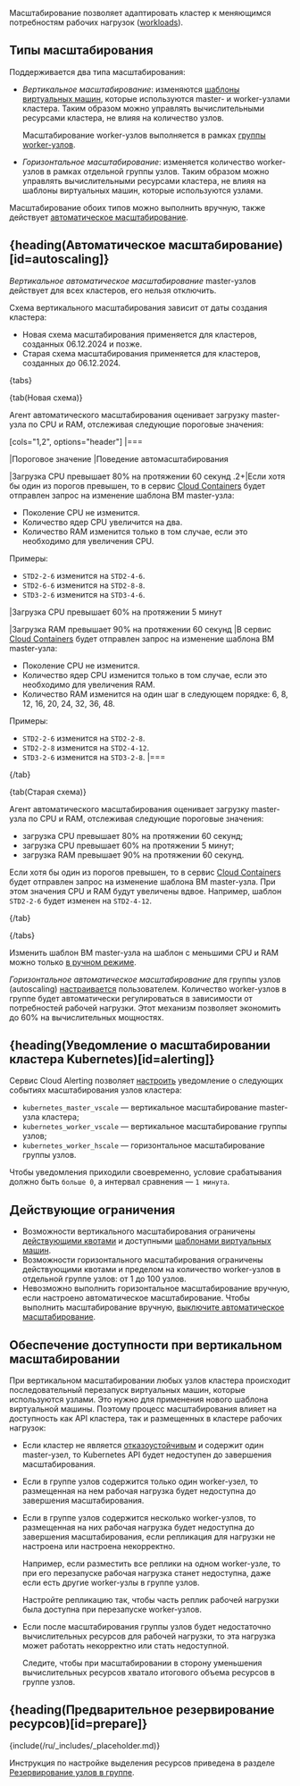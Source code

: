 Масштабирование позволяет адаптировать кластер к меняющимся потребностям рабочих нагрузок ([workloads](https://kubernetes.io/docs/concepts/workloads/)).

## Типы масштабирования

Поддерживается два типа масштабирования:

- _Вертикальное масштабирование_: изменяются [шаблоны виртуальных машин](../flavors), которые используются master- и worker-узлами кластера. Таким образом можно управлять вычислительными ресурсами кластера, не влияя на количество узлов.

  Масштабирование worker-узлов выполняется в рамках [группы worker-узлов](../architecture#cluster_topology).

- _Горизонтальное масштабирование_: изменяется количество worker-узлов в рамках отдельной группы узлов. Таким образом можно управлять вычислительными ресурсами кластера, не влияя на шаблоны виртуальных машин, которые используются узлами.

Масштабирование обоих типов можно выполнить вручную, также действует [автоматическое масштабирование](#autoscaling).

## {heading(Автоматическое масштабирование)[id=autoscaling]}

_Вертикальное автоматическое масштабирование_ master-узлов действует для всех кластеров, его нельзя отключить.

Схема вертикального масштабирования зависит от даты создания кластера:

- Новая схема масштабирования применяется для кластеров, созданных 06.12.2024 и позже.
- Старая схема масштабирования применяется для кластеров, созданных до 06.12.2024.

{tabs}

{tab(Новая схема)}

Агент автоматического масштабирования оценивает загрузку master-узла по CPU и RAM, отслеживая следующие пороговые значения:

[cols="1,2", options="header"]
|===

|Пороговое значение
|Поведение автомасштабирования

|Загрузка CPU превышает 80% на протяжении 60 секунд
.2+|Если хотя бы один из порогов превышен, то в сервис [Cloud Containers](/ru/kubernetes/k8s) будет отправлен запрос на изменение шаблона ВМ master-узла:

- Поколение CPU не изменится.
- Количество ядер CPU увеличится на два.
- Количество RAM изменится только в том случае, если это необходимо для увеличения CPU.

Примеры:

- `STD2-2-6` изменится на `STD2-4-6`.
- `STD2-6-6` изменится на `STD2-8-8`.
- `STD3-2-6` изменится на `STD3-4-6`.

|Загрузка CPU превышает 60% на протяжении 5 минут

|Загрузка RAM превышает 90% на протяжении 60 секунд
|В сервис [Cloud Containers](/ru/kubernetes/k8s) будет отправлен запрос на изменение шаблона ВМ master-узла:

- Поколение CPU не изменится.
- Количество ядер CPU изменится только в том случае, если это необходимо для увеличения RAM.
- Количество RAM изменится на один шаг в следующем порядке: 6, 8, 12, 16, 20, 24, 32, 36, 48.

Примеры:

- `STD2-2-6` изменится на `STD2-2-8`.
- `STD2-2-8` изменится на `STD2-4-12`.
- `STD3-2-6` изменится на `STD3-2-8`.
|===

{/tab}

{tab(Старая схема)}

Агент автоматического масштабирования оценивает загрузку master-узла по CPU и RAM, отслеживая следующие пороговые значения:

- загрузка CPU превышает 80% на протяжении 60 секунд;
- загрузка CPU превышает 60% на протяжении 5 минут;
- загрузка RAM превышает 90% на протяжении 60 секунд.

Если хотя бы один из порогов превышен, то в сервис [Cloud Containers](/ru/kubernetes/k8s) будет отправлен запрос на изменение шаблона ВМ master-узла. При этом значения CPU и RAM будут увеличены вдвое. Например, шаблон `STD2-2-6` будет изменен на `STD2-4-12`.

{/tab}

{/tabs}

Изменить шаблон ВМ master-узла на шаблон с меньшими CPU и RAM можно только [в ручном режиме](../../instructions/scale#scale_master_nodes).

_Горизонтальное автоматическое масштабирование_ для группы узлов (autoscaling) [настраивается](../../instructions/scale#autoscale_worker_nodes) пользователем. Количество worker-узлов в группе будет автоматически регулироваться в зависимости от потребностей рабочей нагрузки. Этот механизм позволяет экономить до 60% на вычислительных мощностях.

## {heading(Уведомление о масштабировании кластера Kubernetes)[id=alerting]}

Сервис Cloud Alerting позволяет [настроить](/ru/monitoring-services/alerting/triggers/triggers-add) уведомление о следующих событиях масштабирования узлов кластера:

- `kubernetes_master_vscale` — вертикальное масштабирование master-узла кластера;
- `kubernetes_worker_vscale` — вертикальное масштабирование группы узлов;
- `kubernetes_worker_hscale` — горизонтальное масштабирование группы узлов.


Чтобы уведомления приходили своевременно, условие срабатывания должно быть `больше 0`, а интервал сравнения — `1 минута`.

## Действующие ограничения

- Возможности вертикального масштабирования ограничены [действующими квотами](/ru/tools-for-using-services/account/concepts/quotasandlimits#kvoty) и доступными [шаблонами виртуальных машин](../flavors#shablony_konfiguracii).
- Возможности горизонтального масштабирования ограничены действующими квотами и пределом на количество worker-узлов в отдельной группе узлов: от 1 до 100 узлов.
- Невозможно выполнить горизонтальное масштабирование вручную, если настроено автоматическое масштабирование. Чтобы выполнить масштабирование вручную, [выключите автоматическое масштабирование](../../instructions/scale#masshtabirovanie_grupp_worker_uzlov_3e7a5fdf).

## Обеспечение доступности при вертикальном масштабировании

При вертикальном масштабировании любых узлов кластера происходит последовательный перезапуск виртуальных машин, которые используются узлами. Это нужно для применения нового шаблона виртуальной машины. Поэтому процесс масштабирования влияет на доступность как API кластера, так и размещенных в кластере рабочих нагрузок:

- Если кластер не является [отказоустойчивым](../architecture#cluster_topology) и содержит один master-узел, то Kubernetes API будет недоступен до завершения масштабирования.
- Если в группе узлов содержится только один worker-узел, то размещенная на нем рабочая нагрузка будет недоступна до завершения масштабирования.
- Если в группе узлов содержится несколько worker-узлов, то размещенная на них рабочая нагрузка будет недоступна до завершения масштабирования, если репликация для нагрузки не настроена или настроена некорректно.

  Например, если разместить все реплики на одном worker-узле, то при его перезапуске рабочая нагрузка станет недоступна, даже если есть другие worker-узлы в группе узлов.

  Настройте репликацию так, чтобы часть реплик рабочей нагрузки была доступна при перезапуске worker-узлов.

- Если после масштабирования группы узлов будет недостаточно вычислительных ресурсов для рабочей нагрузки, то эта нагрузка может работать некорректно или стать недоступной.

  Следите, чтобы при масштабировании в сторону уменьшения вычислительных ресурсов хватало итогового объема ресурсов в группе узлов.

## {heading(Предварительное резервирование ресурсов)[id=prepare]}

{include(/ru/_includes/_placeholder.md)}

Инструкция по настройке выделения ресурсов приведена в разделе [Резервирование узлов в группе](/ru/kubernetes/k8s/how-to-guides/autoscaling-placeholder).
